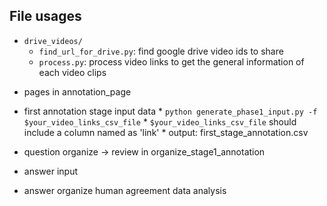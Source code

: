 
## File usages

* `drive_videos/`
    * `find_url_for_drive.py`: find google drive video ids to share
    * `process.py`: process video links to get the general information of each video clips


- pages
	in annotation_page

- first annotation stage input data
        * `python generate_phase1_input.py -f $your_video_links_csv_file`
        * `$your_video_links_csv_file` should include a column named as 'link'
        * output: first_stage_annotation.csv
	
- question organize -> review
    in organize_stage1_annotation
    
- answer input
- answer organize
human agreement
data analysis
